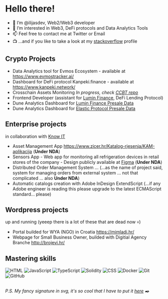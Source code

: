 # Hello there!

- 👋 I’m @ilijasdev, Web2/Web3 developer
- 👀 I’m interested in Web3, DeFi protocols and Data Analytics Tools
- 📫 Feel free to contact me at Twitter or Email
- 📺 ...and if you like to take a look at my [stackoverflow](https://stackoverflow.com/users/9914347/ilija-ilicic) profile

## Crypto Projects
- Data Analytics tool for Evmos Ecosystem - available at https://www.evmostracker.ai/
- Dashboard for DeFi protocol Kanpeki.finance - available at https://www.kanpeki.network/
- Crosschain Assets Monitoring _In progress, check [CCBT repo](https://github.com/ilijasdev/CCBT)_
- Frontend Developer (assistant for [Lumin Finance](https://www.lumin.finance), DeFi Lending Protocol)
- Dune Analytics Dashboard for [Lumin Finance Presale Data](https://dune.com/ilijasdev/lumin-finance-data)
- Dune Analytics Dashboard for [Elastic Protocol Presale Data](https://dune.com/ilijailicictech/elastic-protocol-info-and-og-sale)

## Enterprise projects
in collaboration with [Know IT](https://knowit.hr/)
- Asset Management App https://www.zicer.hr/Katalog-rjesenja/KAM-aplikacija (**Under NDA**)
- Sensors App - Web app for monitoring all refrigeration devices in retail stores of the company - Design publicly available at [Figma](https://www.figma.com/proto/nTEi5uz3XAa0pYeceBXpEI/Redesign-of-Sensors-App?node-id=25%3A0&scaling=min-zoom) (**Under NDA**)
- Distributed Order Management System ... (...as the name of project said, system for managing orders from external system ... not that complicated ... also **Under NDA**)
- Automatic catalogs creation with Adobe InDesign ExtendScript (...if any Adobe engineer is reading this please upgrade to the latest ECMAScript standard... please)

## Wordpress projects 
up and running (yeeep there is a lot of these that are dead now :skull:)
- Portal builded for WYA (NGO) in Croatia https://mimladi.hr/
- Webpage for Small Business Owner, builded with Digitial Agency Branche http://brojevi.hr/ 

## Mastering skills
![HTML](https://img.shields.io/badge/-HTML-E34F26?style=flat&logo=html5&logoColor=white) ![JavaScript](https://img.shields.io/badge/-JavaScript-C69D00?style=flat&logo=javascript&logoColor=white) ![TypeScript](https://img.shields.io/badge/-TypeScript-2f74c0?style=flat&logo=typescript&logoColor=white) ![Solidity](https://img.shields.io/badge/-Solidity-black?style=flat&logo=solidity) ![CSS](https://img.shields.io/badge/-CSS-254bdd?style=flat&logo=css3) 
![Docker](https://img.shields.io/badge/-Docker-cbe3f2?style=flat&logo=docker) 
![Git](https://img.shields.io/badge/-Git-black?style=flat&logo=git) ![GitHub](https://img.shields.io/badge/-GitHub-black?style=flat&logo=github)

##
_P.S. My fancy signature in svg, it's so cool that I have to put it [here](http://in-development.live/fancy-signature/) ✒️_
